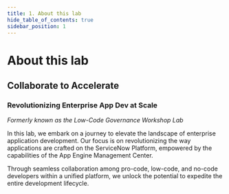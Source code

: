 ```yaml
---
title: 1. About this lab
hide_table_of_contents: true
sidebar_position: 1
---
```


# About this lab

## Collaborate to Accelerate

### Revolutionizing Enterprise App Dev at Scale

*Formerly known as the Low-Code Governance Workshop Lab*

In this lab, we embark on a journey to elevate the landscape of enterprise application development. Our focus is on revolutionizing the way applications are crafted on the ServiceNow Platform, empowered by the capabilities of the App Engine Management Center.

Through seamless collaboration among pro-code, low-code, and no-code developers within a unified platform, we unlock the potential to expedite the entire development lifecycle.


